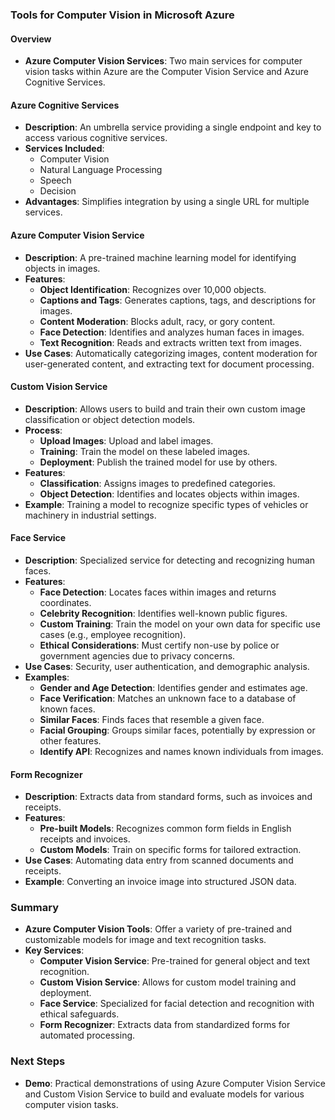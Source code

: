 ### Tools for Computer Vision in Microsoft Azure

#### Overview
- **Azure Computer Vision Services**: Two main services for computer vision tasks within Azure are the Computer Vision Service and Azure Cognitive Services.

#### Azure Cognitive Services
- **Description**: An umbrella service providing a single endpoint and key to access various cognitive services.
- **Services Included**:
  - Computer Vision
  - Natural Language Processing
  - Speech
  - Decision
- **Advantages**: Simplifies integration by using a single URL for multiple services.

#### Azure Computer Vision Service
- **Description**: A pre-trained machine learning model for identifying objects in images.
- **Features**:
  - **Object Identification**: Recognizes over 10,000 objects.
  - **Captions and Tags**: Generates captions, tags, and descriptions for images.
  - **Content Moderation**: Blocks adult, racy, or gory content.
  - **Face Detection**: Identifies and analyzes human faces in images.
  - **Text Recognition**: Reads and extracts written text from images.
- **Use Cases**: Automatically categorizing images, content moderation for user-generated content, and extracting text for document processing.

#### Custom Vision Service
- **Description**: Allows users to build and train their own custom image classification or object detection models.
- **Process**:
  - **Upload Images**: Upload and label images.
  - **Training**: Train the model on these labeled images.
  - **Deployment**: Publish the trained model for use by others.
- **Features**:
  - **Classification**: Assigns images to predefined categories.
  - **Object Detection**: Identifies and locates objects within images.
- **Example**: Training a model to recognize specific types of vehicles or machinery in industrial settings.

#### Face Service
- **Description**: Specialized service for detecting and recognizing human faces.
- **Features**:
  - **Face Detection**: Locates faces within images and returns coordinates.
  - **Celebrity Recognition**: Identifies well-known public figures.
  - **Custom Training**: Train the model on your own data for specific use cases (e.g., employee recognition).
  - **Ethical Considerations**: Must certify non-use by police or government agencies due to privacy concerns.
- **Use Cases**: Security, user authentication, and demographic analysis.
- **Examples**:
  - **Gender and Age Detection**: Identifies gender and estimates age.
  - **Face Verification**: Matches an unknown face to a database of known faces.
  - **Similar Faces**: Finds faces that resemble a given face.
  - **Facial Grouping**: Groups similar faces, potentially by expression or other features.
  - **Identify API**: Recognizes and names known individuals from images.

#### Form Recognizer
- **Description**: Extracts data from standard forms, such as invoices and receipts.
- **Features**:
  - **Pre-built Models**: Recognizes common form fields in English receipts and invoices.
  - **Custom Models**: Train on specific forms for tailored extraction.
- **Use Cases**: Automating data entry from scanned documents and receipts.
- **Example**: Converting an invoice image into structured JSON data.

### Summary
- **Azure Computer Vision Tools**: Offer a variety of pre-trained and customizable models for image and text recognition tasks.
- **Key Services**:
  - **Computer Vision Service**: Pre-trained for general object and text recognition.
  - **Custom Vision Service**: Allows for custom model training and deployment.
  - **Face Service**: Specialized for facial detection and recognition with ethical safeguards.
  - **Form Recognizer**: Extracts data from standardized forms for automated processing.

### Next Steps
- **Demo**: Practical demonstrations of using Azure Computer Vision Service and Custom Vision Service to build and evaluate models for various computer vision tasks.